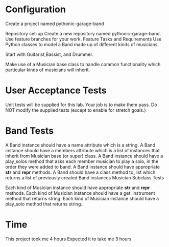 # Configuration
Create a project named pythonic-garage-band

Repository set-up
Create a new repository named pythonic-garage-band.
Use feature branches for your work.
Feature Tasks and Requirements
Use Python classes to model a Band made up of different kinds of musicians.

Start with Guitarist,Bassist, and Drummer.

Make use of a Musician base class to handle common functionality which particular kinds of musicians will inherit.

# User Acceptance Tests

Unit tests will be supplied for this lab. Your job is to make them pass. Do NOT modify the supplied tests (except to enable for stretch goals.)

# Band Tests

A Band instance should have a name attribute which is a string.
A Band instance should have a members attribute which is a list of instances that inherit from Musician base (or super) class.
A Band instance should have a play_solos method that asks each member musician to play a solo, in the order they were added to band.
A Band instance should have appropriate __str__ and __repr__ methods.
A Band should have a class method to_list which returns a list of previously created Band instances
Musician Subclass Tests

Each kind of Musician instance should have appropriate __str__ and __repr__ methods.
Each kind of Musician instance should have a get_instrument method that returns string.
Each kind of Musician instance should have a play_solo method that returns string.

# Time
 This project took me 4 hours
 Expected it to take me 3 hours
 
